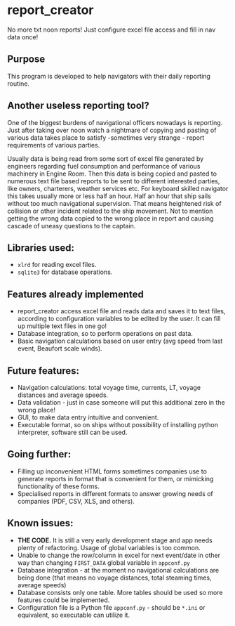 # report_creator
No more txt noon reports! Just configure excel file access and fill in nav data once!

## Purpose
This program is developed to help navigators with their daily reporting routine.


## Another useless reporting tool?
One of the biggest burdens of navigational officers nowadays is reporting. Just after taking over noon  watch a nightmare of copying and pasting of various data takes place to satisfy -sometimes very strange - report requirements of various parties.

Usually  data is being read from some sort of excel file generated by engineers regarding fuel consumption and performance of various machinery in Engine Room. Then this data is being copied and pasted to numerous text file based reports to be sent to different interested parties, like owners, charterers, weather services etc. For keyboard skilled navigator this takes usually more or less half an hour. Half an hour that ship sails without too much navigational supervision. That means heightened risk of collision or other incident related to the ship movement. Not to mention getting the wrong data copied to the wrong place in report and causing cascade of uneasy questions to the captain.

## Libraries used:
+ `xlrd` for reading excel files.
+ `sqlite3` for database operations.


## Features already implemented
+ report_creator access excel file and reads data and saves it to text files, according to configuration variables to be edited by the user. It can fill up multiple text files in one go!
+ Database integration, so to perform operations on past data.
+ Basic navigation calculations based on user entry (avg speed from last event, Beaufort scale winds).

## Future features:
+ Navigation calculations: total voyage time, currents, LT, voyage distances and average speeds.
+ Data validation - just in case someone will put this additional zero in the wrong place!
+ GUI, to make data entry intuitive and convenient.
+ Executable format, so on ships without possibility of installing python interpreter, software still can be used.

## Going further:
+ Filling up inconvenient HTML forms sometimes companies use to generate reports in format that is convenient for them, or mimicking functionality of these forms.
+ Specialised reports in different formats to answer growing needs of companies (PDF, CSV, XLS, and others).

## Known issues:
+ **THE CODE.** It is still a very early development stage and app needs plenty of refactoring. Usage of global variables is too common.
+ Unable to change the row/column in excel for next event/date in other way than changing `FIRST_DATA` global variable in `appconf.py`
+ Database integration - at the moment no navigational calculations are being done (that means no voyage distances, total steaming times, average speeds)
+ Database consists only one table. More tables should be used so more features could be implemented. 
+ Configuration file is a Python file `appconf.py` - should be `*.ini` or equivalent, so executable can utilize it.
